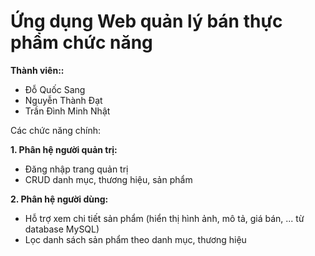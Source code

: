 # Ứng dụng Web quản lý bán thực phẩm chức năng 
**Thành viên::**
- Đỗ Quốc Sang
- Nguyễn Thành Đạt
- Trần Đình Minh Nhật

Các chức năng chính:

**1. Phân hệ người quản trị:**
- Đăng nhập trang quản trị
- CRUD danh mục, thương hiệu, sản phẩm

**2. Phân hệ người dùng:**
- Hỗ trợ xem chi tiết sản phẩm (hiển thị hình ảnh, mô tả, giá bán, ... từ database MySQL)
- Lọc danh sách sản phẩm theo danh mục, thương hiệu
